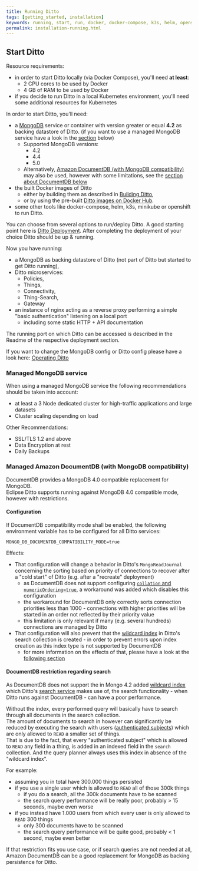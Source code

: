 ```yaml
---
title: Running Ditto
tags: [getting_started, installation]
keywords: running, start, run, docker, docker-compose, k3s, helm, openshift, kubernetes
permalink: installation-running.html
---
```


## Start Ditto

Resource requirements:
* in order to start Ditto locally (via Docker Compose), you'll need **at least**:
  * 2 CPU cores to be used by Docker
  * 4 GB of RAM to be used by Docker
* if you decide to run Ditto in a local Kubernetes environment, you'll need some additional resources for Kubernetes

In order to start Ditto, you'll need:
* a [MongoDB](https://github.com/mongodb/mongo) service or container with version greater or equal __4.2__ as backing datastore of Ditto.
  (if you want to use a managed MongoDB service have a look in the [section](#managed-mongodb-service) below)
   * Supported MongoDB versions:
     * 4.2
     * 4.4
     * 5.0
   * Alternatively, [Amazon DocumentDB (with MongoDB compatibility)](https://aws.amazon.com/documentdb/) may also be used,
     however with some limitations, see the [section about DocumentDB below](#managed-amazon-documentdb--with-mongodb-compatibility-)
* the built Docker images of Ditto
    * either by building them as described in [Building Ditto](installation-building.html),
    * or by using the pre-built [Ditto images on Docker Hub](https://hub.docker.com/u/eclipse/).
* some other tools like docker-compose, helm, k3s, minikube or openshift to run Ditto.
 
You can choose from several options to run/deploy Ditto.
A good starting point here is [Ditto Deployment](https://github.com/eclipse-ditto/ditto/blob/master/deployment/README.md).
After completing the deployment of your choice Ditto should be up & running.

Now you have running:
* a MongoDB as backing datastore of Ditto (not part of Ditto but started to get Ditto running),
* Ditto microservices:
   * Policies,
   * Things,
   * Connectivity,  
   * Thing-Search,
   * Gateway
* an instance of nginx acting as a reverse proxy performing a simple "basic authentication" listening on a local port 
   * including some static HTTP + API documentation

The running port on which Ditto can be accessed is described in the Readme of the respective deployment section.

If you want to change the MongoDB config or Ditto config please have a look here: 
[Operating Ditto](installation-operating.html)

### Managed MongoDB service
When using a managed MongoDB service the following recommendations should be taken into account:
- at least a 3 Node dedicated cluster for high-traffic applications and large datasets
- Cluster scaling depending on load

Other Recommendations:
- SSL/TLS 1.2 and above
- Data Encryption at rest
- Daily Backups

### Managed Amazon DocumentDB (with MongoDB compatibility)

DocumentDB provides a MongoDB 4.0 compatible replacement for MongoDB.  
Eclipse Ditto supports running against MongoDB 4.0 compatible mode, however with restrictions.

#### Configuration

If DocumentDB compatibility mode shall be enabled, the following environment variable has to be configured for all Ditto
services:
```
MONGO_DB_DOCUMENTDB_COMPATIBILITY_MODE=true
```

Effects:
* That configuration will change a behavior in Ditto's `MongoReadJournal` concerning the sorting based on priority of 
  connections to recover after a "cold start" of Ditto (e.g. after a "recreate" deployment)
  * as DocumentDB does not support configuring 
    [`collation` and `numericOrdering=true`](https://www.mongodb.com/docs/v4.2/reference/collation/), a workaround was 
    added which disables this configuration
  * the workaround for DocumentDB only correctly sorts connection priorities less than 1000 - connections with higher 
    priorities will be started in an order not reflected by their priority value
  * this limitation is only relevant if many (e.g. several hundreds) connections are managed by Ditto
* That configuration will also prevent that the [wildcard index](https://www.mongodb.com/docs/manual/core/index-wildcard/)
  in Ditto's search collection is created - in order to prevent errors upon index creation as this index type is not
  supported by DocumentDB
  * for more information on the effects of that, please have a look at the [following section](#documentdb-restriction-regarding-search)

#### DocumentDB restriction regarding search

As DocumentDB does not support the in Mongo 4.2 added
[wildcard index](https://www.mongodb.com/docs/manual/core/index-wildcard/) which Ditto's
[search service](architecture-services-things-search.html) makes use of, the search functionality - when Ditto
runs against DocumentDB - can have a poor performance.

Without the index, every performed query will basically have to search through all documents in the search collection.  
The amount of documents to search in however can significantly be reduced by executing the search with users 
([authenticated subjects](basic-auth.html#authenticated-subjects)) which are only allowed to `READ` a smaller set of 
things.  
That is due to the fact, that every "authenticated subject" which is allowed to `READ` any field in a thing, is added 
in an indexed field in the `search` collection. And the query planner always uses this index in absence of the 
"wildcard index".

For example:
* assuming you in total have 300.000 things persisted
* if you use a single user which is allowed to `READ` all of those 300k things
  * if you do a search, all the 300k documents have to be scanned
  * the search query performance will be really poor, probably > 15 seconds, maybe even worse
* if you instead have 1.000 users from which every user is only allowed to `READ` 300 things
  * only 300 documents have to be scanned
  * the search query performance will be quite good, probably < 1 second, maybe even better

If that restriction fits you use case, or if search queries are not needed at all, Amazon DocumentDB can be a good
replacement for MongoDB as backing persistence for Ditto.
